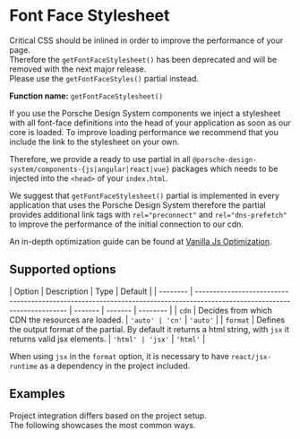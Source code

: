 # Font Face Stylesheet

<Notification heading="Deprecation hint" heading-tag="h2" state="warning">
  Critical CSS should be inlined in order to improve the performance of your page.<br>
  Therefore the <code>getFontFaceStylesheet()</code> has been deprecated and will be removed with the next major release.<br>
  Please use the <code>getFontFaceStyles()</code> partial instead.
</Notification>

**Function name:** `getFontFaceStylesheet()`

If you use the Porsche Design System components we inject a stylesheet with all font-face definitions into the head of
your application as soon as our core is loaded. To improve loading performance we recommend that you include the link to
the stylesheet on your own.

Therefore, we provide a ready to use partial in all `@porsche-design-system/components-{js|angular|react|vue}` packages
which needs to be injected into the `<head>` of your `index.html`.

We suggest that `getFontFaceStylesheet()` partial is implemented in every application that uses the Porsche Design
System therefore the partial provides additional link tags with `rel="preconnect"` and `rel="dns-prefetch"` to improve
the performance of the initial connection to our cdn.

An in-depth optimization guide can be found at
[Vanilla Js Optimization](must-know/initialization/vanilla-js#optimization).

## Supported options

| Option   | Description                                                                                                              | Type    | Default |
| -------- | ------------------------------------------------------------------------------------------------------------------------ | ------- | ------- | -------- |
| `cdn`    | Decides from which CDN the resources are loaded.                                                                         | `'auto' | 'cn'`   | `'auto'` |
| `format` | Defines the output format of the partial. By default it returns a html string, with `jsx` it returns valid jsx elements. | `'html' | 'jsx'`  | `'html'` |

When using `jsx` in the `format` option, it is necessary to have `react/jsx-runtime` as a dependency in the project
included.

## Examples

Project integration differs based on the project setup.  
The following showcases the most common ways.

<PartialDocs name="getFontFaceStylesheet" :params="params" location="head"></PartialDocs>

<script lang="ts">
import Vue from 'vue';
import Component from 'vue-class-component';

@Component
export default class Code extends Vue {
  public params = [
    {
      value: ""
    },
    {
      value: "{ cdn: 'cn' }",
      comment: 'force using China CDN',
    },
  ];
}
</script>
